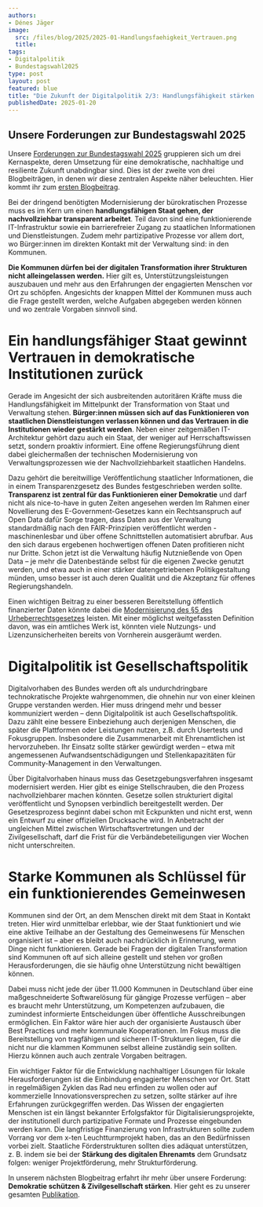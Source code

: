 ```yaml
---
authors:
- Dénes Jäger
image:
  src: /files/blog/2025/2025-01-Handlungsfaehigkeit_Vertrauen.png
  title: 
tags:
- Digitalpolitik
- Bundestagswahl2025
type: post
layout: post
featured: blue
title: "Die Zukunft der Digitalpolitik 2/3: Handlungsfähigkeit stärken & Vertrauen zurückgewinnen"
publishedDate: 2025-01-20
---
```


## Unsere Forderungen zur Bundestagswahl 2025

Unsere [Forderungen zur Bundestagswahl 2025](https://okfn.de/publikationen/2024-okf-forderungen-bundestagswahl/) gruppieren sich um drei Kernaspekte, deren Umsetzung für eine demokratische, nachhaltige und resiliente Zukunft unabdingbar sind. Dies ist der zweite von drei Blogbeiträgen, in denen wir diese zentralen Aspekte näher beleuchten. Hier kommt ihr zum [ersten Blogbeitrag](https://okfn.de/blog/2025/01/die-zukunft-der-digitalpolitik-1/3-transformation-offen-innovativ-gestalten/).

Bei der dringend benötigten Modernisierung der bürokratischen Prozesse muss es im Kern um einen **handlungsfähigen Staat gehen, der nachvollziehbar transparent arbeitet**. Teil davon sind eine funktionierende IT-Infrastruktur sowie ein barrierefreier Zugang zu staatlichen Informationen und Dienstleistungen. Zudem mehr partizipative Prozesse vor allem dort, wo Bürger:innen im direkten Kontakt mit der Verwaltung sind: in den Kommunen. 

**Die Kommunen dürfen bei der digitalen Transformation ihrer Strukturen nicht alleingelassen werden.** Hier gilt es, Unterstützungsleistungen auszubauen und mehr aus den Erfahrungen der engagierten Menschen vor Ort zu schöpfen. Angesichts der knappen Mittel der Kommunen muss auch die Frage gestellt werden, welche Aufgaben abgegeben werden können und wo zentrale Vorgaben sinnvoll sind.

# Ein handlungsfähiger Staat gewinnt Vertrauen in demokratische Institutionen zurück

Gerade im Angesicht der sich ausbreitenden autoritären Kräfte muss die Handlungsfähigkeit im Mittelpunkt der Transformation von Staat und Verwaltung stehen. **Bürger:innen müssen sich auf das Funktionieren von staatlichen Dienstleistungen verlassen können und das Vertrauen in die Institutionen wieder gestärkt werden**. Neben einer zeitgemäßen IT-Architektur gehört dazu auch ein Staat, der weniger auf Herrschaftswissen setzt, sondern proaktiv informiert. Eine offene Regierungsführung dient dabei gleichermaßen der technischen Modernisierung von Verwaltungsprozessen wie der Nachvollziehbarkeit staatlichen Handelns. 

Dazu gehört die bereitwillige Veröffentlichung staatlicher Informationen, die in einem Transparenzgesetz des Bundes festgeschrieben werden sollte. **Transparenz ist zentral für das Funktionieren einer Demokratie** und darf nicht als nice-to-have in guten Zeiten angesehen werden Im Rahmen einer Novellierung des E-Government-Gesetzes kann ein Rechtsanspruch auf Open Data dafür Sorge tragen, dass Daten aus der Verwaltung standardmäßig nach den FAIR-Prinzipien veröffentlicht werden - maschinenlesbar und über offene Schnittstellen automatisiert abrufbar. Aus den sich daraus ergebenen hochwertigen offenen Daten profitieren nicht nur Dritte. Schon jetzt ist die Verwaltung häufig Nutznießende von Open Data – je mehr die Datenbestände selbst für die eigenen Zwecke genutzt werden, und etwa auch in einer stärker datengetriebenen Politikgestaltung münden, umso besser ist auch deren Qualität und die Akzeptanz für offenes Regierungshandeln.

Einen wichtigen Beitrag zu einer besseren Bereitstellung öffentlich finanzierter Daten könnte dabei die [Modernisierung des §5 des Urheberrechtsgesetzes](https://blog.wikimedia.de/2023/02/23/monsters-of-law/) leisten. Mit einer möglichst weitgefassten Definition davon, was ein amtliches Werk ist, könnten viele Nutzungs- und Lizenzunsicherheiten bereits von Vornherein ausgeräumt werden.

# Digitalpolitik ist Gesellschaftspolitik

Digitalvorhaben des Bundes werden oft als undurchdringbare technokratische Projekte wahrgenommen, die ohnehin nur von einer kleinen Gruppe verstanden werden. Hier muss dringend mehr und besser kommuniziert werden – denn Digitalpolitik ist auch Gesellschaftspolitik. Dazu zählt eine bessere Einbeziehung  auch derjenigen Menschen, die später die Plattformen oder Leistungen nutzen, z.B. durch Usertests und Fokusgruppen. Insbesondere die Zusammenarbeit mit Ehrenamtlichen ist hervorzuheben. Ihr Einsatz sollte stärker gewürdigt werden – etwa mit angemessenen Aufwandsentschädigungen und Stellenkapazitäten für Community-Management in den Verwaltungen.

Über Digitalvorhaben hinaus muss das Gesetzgebungsverfahren insgesamt modernisiert werden. Hier gibt es einige Stellschrauben, die den Prozess nachvollziehbarer machen könnten. Gesetze sollen strukturiert digital veröffentlicht und Synopsen verbindlich bereitgestellt werden. Der Gesetzesprozess beginnt dabei schon mit Eckpunkten und nicht erst, wenn ein Entwurf zu einer offiziellen Drucksache wird. In Anbetracht der ungleichen Mittel zwischen Wirtschaftsvertretungen und der Zivilgesellschaft, darf die Frist für die Verbändebeteiligungen vier Wochen nicht unterschreiten.

# Starke Kommunen als Schlüssel für ein funktionierendes Gemeinwesen

Kommunen sind der Ort, an dem Menschen direkt mit dem Staat in Kontakt treten. Hier wird unmittelbar erlebbar, wie der Staat funktioniert und wie eine aktive Teilhabe an der Gestaltung des Gemeinwesens für Menschen organisiert ist – aber es bleibt auch nachdrücklich in Erinnerung, wenn Dinge nicht funktionieren. Gerade bei Fragen der digitalen Transformation sind Kommunen oft auf sich alleine gestellt und stehen vor großen Herausforderungen, die sie häufig ohne Unterstützung nicht bewältigen können. 

Dabei muss nicht jede der über 11.000 Kommunen in Deutschland über eine maßgeschneiderte Softwarelösung für gängige Prozesse verfügen – aber es braucht mehr Unterstützung, um Kompetenzen aufzubauen, die zumindest informierte Entscheidungen über öffentliche Ausschreibungen ermöglichen. Ein Faktor wäre hier auch der organisierte Austausch über Best Practices und mehr kommunale Kooperationen. Im Fokus muss die Bereitstellung von tragfähigen und sicheren IT-Strukturen liegen, für die nicht nur die klammen Kommunen selbst alleine zuständig sein sollten. Hierzu können auch auch zentrale Vorgaben beitragen.

Ein wichtiger Faktor für die Entwicklung nachhaltiger Lösungen für lokale Herausforderungen ist die Einbindung engagierter Menschen vor Ort. Statt in regelmäßigen Zyklen das Rad neu erfinden zu wollen oder auf kommerzielle Innovationsversprechen zu setzen, sollte  stärker auf ihre Erfahrungen zurückgegriffen werden. Das Wissen der engagierten Menschen ist ein längst bekannter Erfolgsfaktor für Digitalisierungsprojekte, der institutionell durch partizipative Formate und Prozesse eingebunden werden kann. Die langfristige Finanzierung von Infrastrukturen sollte zudem Vorrang vor dem x-ten Leuchtturmprojekt haben, das an den Bedürfnissen vorbei zielt. Staatliche Förderstrukturen sollten dies adäquat unterstützen, z. B. indem sie bei der **Stärkung des digitalen Ehrenamts** dem Grundsatz folgen: weniger Projektförderung, mehr Strukturförderung.

In unserem nächsten Blogbeitrag erfahrt ihr mehr über unsere Forderung: **Demokratie schützen & Zivilgesellschaft stärken**.
Hier geht es zu unserer gesamten [Publikation](https://okfn.de/publikationen/2024-okf-forderungen-bundestagswahl/).
